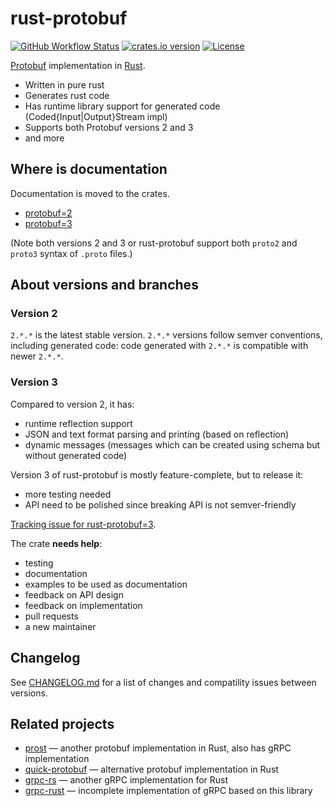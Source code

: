 rust-protobuf
=============

<!-- https://travis-ci.org/stepancheg/rust-protobuf.png -->
[![GitHub Workflow Status](https://img.shields.io/github/workflow/status/stepancheg/rust-protobuf/CI)](https://github.com/stepancheg/rust-protobuf/actions?query=workflow%3ACI)
[![crates.io version](https://img.shields.io/crates/v/protobuf.svg)](https://crates.io/crates/protobuf)
[![License](https://img.shields.io/crates/l/protobuf.svg)](https://github.com/stepancheg/rust-protobuf/blob/master/LICENSE.txt)

[Protobuf](https://developers.google.com/protocol-buffers/docs/overview) implementation in [Rust](https://www.rust-lang.org/).

* Written in pure rust
* Generates rust code
* Has runtime library support for generated code
  (Coded{Input|Output}Stream impl)
* Supports both Protobuf versions 2 and 3
* and more

## Where is documentation

Documentation is moved to the crates.

* [protobuf=2](https://docs.rs/protobuf/=2)
* [protobuf=3](https://docs.rs/protobuf/>=3.0.0-alpha)

(Note both versions 2 and 3 or rust-protobuf support both `proto2` and `proto3`
syntax of `.proto` files.)

## About versions and branches

### Version 2

`2.*.*` is the latest stable version. `2.*.*` versions follow semver conventions,
including generated code: code generated with `2.*.*` is compatible with newer `2.*.*`.

### Version 3

Compared to version 2, it has:
* runtime reflection support
* JSON and text format parsing and printing (based on reflection)
* dynamic messages (messages which can be created using schema but without generated code)

Version 3 of rust-protobuf is mostly feature-complete, but to release it:
* more testing needed
* API need to be polished since breaking API is not semver-friendly

[Tracking issue for rust-protobuf=3](https://github.com/stepancheg/rust-protobuf/issues/518).

The crate **needs help**:
* testing
* documentation
* examples to be used as documentation
* feedback on API design
* feedback on implementation
* pull requests
* a new maintainer

## Changelog

See [CHANGELOG.md](CHANGELOG.md) for a list of changes and compatility issues between versions.

## Related projects

* [prost](https://github.com/danburkert/prost) — another protobuf implementation in Rust, also has gRPC implementation
* [quick-protobuf](https://github.com/tafia/quick-protobuf) — alternative protobuf implementation in Rust
* [grpc-rs](https://github.com/pingcap/grpc-rs/) — another gRPC implementation for Rust
* [grpc-rust](https://github.com/stepancheg/grpc-rust) — incomplete implementation of gRPC based on this library
